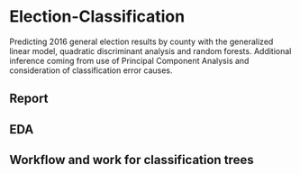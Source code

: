 # Election-Classification
Predicting 2016 general election results by county with the generalized linear model, quadratic discriminant analysis and random forests. Additional inference coming from use of Principal Component Analysis and consideration of classification error causes.

## Report

## EDA

## Workflow and work for classification trees
